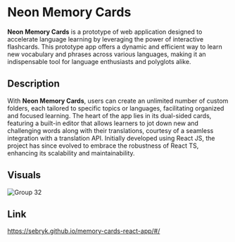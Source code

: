# Neon Memory Cards

**Neon Memory Cards** is a prototype of web application designed to accelerate language learning by leveraging the power of interactive flashcards. This prototype app offers a dynamic and efficient way to learn new vocabulary and phrases across various languages, making it an indispensable tool for language enthusiasts and polyglots alike.

## Description

With **Neon Memory Cards**, users can create an unlimited number of custom folders, each tailored to specific topics or languages, facilitating organized and focused learning. The heart of the app lies in its dual-sided cards, featuring a built-in editor that allows learners to jot down new and challenging words along with their translations, courtesy of a seamless integration with a translation API. Initially developed using React JS, the project has since evolved to embrace the robustness of React TS, enhancing its scalability and maintainability.

## Visuals
![Group 32](https://github.com/sebryk/memory-cards-react-app/assets/106953297/75a91667-b5ac-497c-a47e-e2fb10b57acf)



## Link

https://sebryk.github.io/memory-cards-react-app/#/
